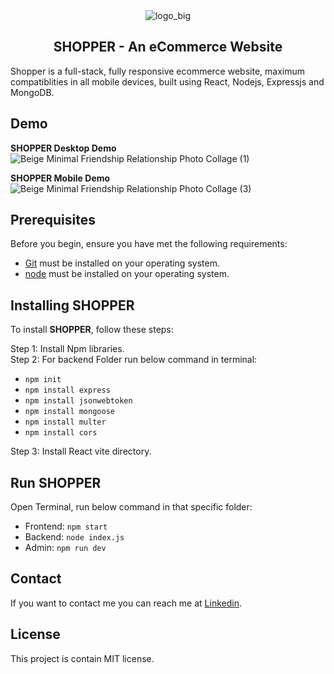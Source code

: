 <div align="center">
  <img src="https://github.com/MrSingh0/Shopper_Full_Stack_Ecommerce_Website/assets/136845755/69ae7aa5-8178-4915-9bb6-27209b7791a9" alt="logo_big">
  <h2>SHOPPER - An eCommerce Website</h2>
</div>



Shopper is a full-stack, fully responsive ecommerce website, maximum compatiblities in all mobile devices, built using React, Nodejs, Expressjs and MongoDB.

## Demo

<b>SHOPPER Desktop Demo</b>
![Beige Minimal Friendship Relationship Photo Collage (1)](https://github.com/MrSingh0/Shopper_Full_Stack_Ecommerce_Website/assets/136845755/fa82545f-887b-4172-9cb2-91d5b9346bbe)


<b>SHOPPER Mobile Demo</b>
![Beige Minimal Friendship Relationship Photo Collage (3)](https://github.com/MrSingh0/Shopper_Full_Stack_Ecommerce_Website/assets/136845755/82999427-452f-458e-84fb-1f6620c023f4)


## Prerequisites

Before you begin, ensure you have met the following requirements:

* [Git](https://git-scm.com/downloads "Download Git") must be installed on your operating system.
* [node](https://www.npmjs.com/) must be installed on your operating system.

## Installing SHOPPER

To install **SHOPPER**, follow these steps:

Step 1: Install Npm libraries. <br>
Step 2: For backend Folder run below command in terminal: <br>
   - `npm init` <br>
   - `npm install express` <br>
   - `npm install jsonwebtoken` <br>
   - `npm install mongoose` <br>
   - `npm install multer` <br>
   - `npm install cors` <br>

Step 3: Install React vite directory. <br>

## Run SHOPPER

Open Terminal, run below command in that specific folder:

- Frontend: `npm start`
- Backend: `node index.js`
- Admin: `npm run dev`


## Contact

If you want to contact me you can reach me at [Linkedin](www.linkedin.com/in/priyam-kumar-51406424b).

## License

This project is contain MIT license.
